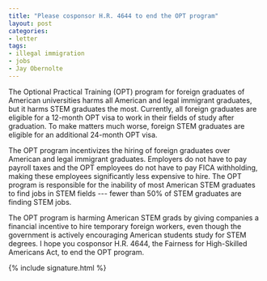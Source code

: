 ```yaml
---
title: "Please cosponsor H.R. 4644 to end the OPT program"
layout: post
categories:
- letter
tags:
- illegal immigration
- jobs
- Jay Obernolte
---
```


The Optional Practical Training (OPT) program for foreign graduates of American universities harms all American and legal immigrant graduates, but it harms STEM graduates the most. Currently, all foreign graduates are eligible for a 12-month OPT visa to work in their fields of study after graduation. To make matters much worse, foreign STEM graduates are eligible for an additional 24-month OPT visa.

The OPT program incentivizes the hiring of foreign graduates over American and legal immigrant graduates. Employers do not have to pay payroll taxes and the OPT employees do not have to pay FICA withholding, making these employees significantly less expensive to hire. The OPT program is responsible for the inability of most American STEM graduates to find jobs in STEM fields --- fewer than 50% of STEM graduates are finding STEM jobs.

The OPT program is harming American STEM grads by giving companies a financial incentive to hire temporary foreign workers, even though the government is actively encouraging American students study for STEM degrees. I hope you cosponsor H.R. 4644, the Fairness for High-Skilled Americans Act, to end the OPT program.

{% include signature.html %}
